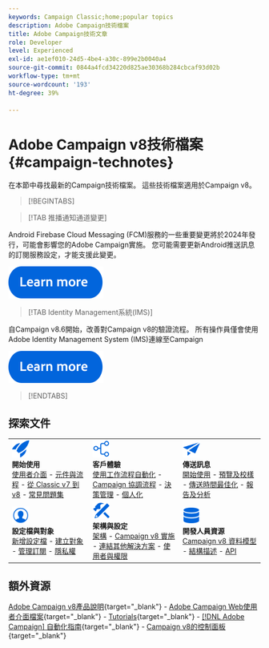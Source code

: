 ```yaml
---
keywords: Campaign Classic;home;popular topics
description: Adobe Campaign技術檔案
title: Adobe Campaign技術文章
role: Developer
level: Experienced
exl-id: ae1ef010-24d5-4be4-a30c-899e2b0040a4
source-git-commit: 0844a4fcd34220d825ae30368b284cbcaf93d02b
workflow-type: tm+mt
source-wordcount: '193'
ht-degree: 39%

---
```


# Adobe Campaign v8技術檔案 {#campaign-technotes}

在本節中尋找最新的Campaign技術檔案。 這些技術檔案適用於Campaign v8。

>[!BEGINTABS]

>[!TAB 推播通知通道變更]

Android Firebase Cloud Messaging (FCM)服務的一些重要變更將於2024年發行，可能會影響您的Adobe Campaign實施。 您可能需要更新Android推送訊息的訂閱服務設定，才能支援此變更。


[![影像](../v8//assets/do-not-localize/learn-more-button.svg)](upgrades/push-technote.md)


>[!TAB Identity Management系統(IMS)]

自Campaign v8.6開始，改善對Campaign v8的驗證流程。 所有操作員僅會使用Adobe Identity Management System (IMS)連線至Campaign

[![影像](../v8/assets/do-not-localize/learn-more-button.svg)](upgrades/migrate-users-to-ims.md)

>[!ENDTABS]

## 探索文件

<table style="table-layout:auto">
  <tr style="border: 0;">
    <td>
      <img src="../v8/assets/do-not-localize/icon-start.svg" width="35px">
    <br/>
      <strong>開始使用</strong><br/><a href="../v8/start/campaign-ui.md">使用者介面</a> - <a href="../v8/start/ac-components.md">元件與流程</a> - <a href="../v8/start/v7-to-v8.md">從 Classic v7 到 v8</a> - <a href="../v8/start/campaign-faq.md">常見問題集</a>
    </td>
    <td>
      <img src="../v8/assets/do-not-localize/icon-experience.svg" width="35px">
    <br/>
      <strong>客戶體驗</strong><br/><a href="../automation/workflow/about-workflows.md" target="_blank">使用工作流程自動化</a> - <a href="../automation/campaigns/set-up-campaigns.md" target="_blank">Campaign 協調流程</a> - <a href="../v8/interaction/interaction.md">決策管理</a> - <a href="../v8/send/personalize.md">個人化</a>
    </td>
    <td>
      <img src="../v8/assets/do-not-localize/icon-send.svg" width="35px">
    <br/>
      <strong>傳送訊息</strong><br/><a href="../v8/start/create-message.md">開始使用</a> - <a href="../v8/send/preview-and-proof.md">預覽及校樣</a> - <a href="../v8/send/predictive.md">傳送時間最佳化</a> - <a href="../v8/reporting/gs-reporting.md">報告及分析</a>
    </td>
  </tr>
  <tr style="border: 0;">
    <td>
      <img src="../v8/assets/do-not-localize/icon_profile-audience.svg" width="35px">
    <br/>
      <strong>設定檔與對象</strong><br/><a href="../v8/audiences/create-profiles.md">新增設定檔</a> - <a href="../v8/audiences/create-audiences.md">建立對象</a> - <a href="../v8/start/subscriptions.md">管理訂閱</a> - <a href="../v8/start/privacy.md">隱私權</a>
    </td>
    <td>
      <img src="../v8/assets/do-not-localize/icon-configure.svg" width="35px">
    <br/>
      <strong>架構與設定</strong><br/><a href="../v8/architecture/architecture.md">架構</a> - <a href="../v8/start/implement.md">Campaign v8 實施</a> - <a href="../v8/connect/integration.md">連結其他解決方案</a> - <a href="../v8/start/gs-permissions.md">使用者與權限</a>
    </td>
    <td>
      <img src="../v8/assets/do-not-localize/icon-dev.svg" width="35px">
    <br/>
      <strong>開發人員資源</strong><br/><a href="../v8/dev/datamodel.md">Campaign v8 資料模型</a> - <a href="../v8/dev/schemas.md">結構描述</a> - <a href="../v8/dev/api.md">API</a>
    </td>
  </tr>
</table>

## 額外資源

[Adobe Campaign v8產品說明](https://helpx.adobe.com/tw/legal/product-descriptions/adobe-campaign-managed-cloud-services.html){target="_blank"} - [Adobe Campaign Web使用者介面檔案](https://experienceleague.adobe.com/docs/campaign-web/v8/campaign-web-home.html?lang=zh-Hant){target="_blank"} - [Tutorials](https://experienceleague.adobe.com/docs/campaign-learn/tutorials/overview.html?lang=zh-Hant){target="_blank"} - [[!DNL Adobe Campaign] 自動化指南](https://experienceleague.adobe.com/docs/campaign/automation/home.html?lang=zh-Hant){target="_blank"} - [Campaign v8的控制面板](https://experienceleague.adobe.com/docs/control-panel/using/discover-control-panel/key-features.html?lang=zh-Hant){target="_blank"}

